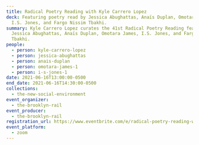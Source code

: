 ```yaml
---
title: Radical Poetry Reading with Kyle Carrero Lopez
deck: Featuring poetry read by Jessica Abughattas, Anaïs Duplan, Omotara James,
  I.S. Jones, and Fargo Nissim Tbakhi.
summary: Kyle Carrero Lopez curates the 41st Radical Poetry Reading featuring
  Jessica Abughattas, Anaïs Duplan, Omotara James, I.S. Jones, and Fargo Nissim
  Tbakhi.
people:
  - person: kyle-carrero-lopez
  - person: jessica-abughattas
  - person: anais-duplan
  - person: omotara-james-1
  - person: i-s-jones-1
date: 2021-06-16T13:00:00-0500
end_date: 2021-06-16T14:30:00-0500
collections:
  - the-new-social-environment
event_organizer:
  - the-brooklyn-rail
event_producer:
  - the-brooklyn-rail
registration_url: https://www.eventbrite.com/e/radical-poetry-reading-with-kyle-carrero-lopez-tickets-156211329291
event_platform:
  - zoom
---
```

